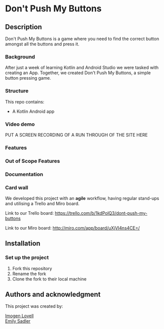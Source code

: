 # Don't Push My Buttons

## Description

Don't Push My Buttons is a game where you need to find the correct button amongst all the buttons and press it.

### Background

After just a week of learning Kotlin and Android Studio we were tasked with creating an App. Together, we created Don't Push My Buttons, a simple button pressing game.

### Structure

This repo contains:

- A Kotlin Android app


### Video demo

PUT A SCREEN RECORDING OF A RUN THROUGH OF THE SITE HERE

### Features


### Out of Scope Features


### Documentation


### Card wall

We developed this project with an **agile** workflow, having regular stand-ups and utilising a Trello and Miro board.

Link to our Trello board:
https://trello.com/b/1kdPolQ3/dont-push-my-buttons

Link to our Miro board:
http://miro.com/app/board/uXjVI4ns4CE=/

## Installation

### Set up the project

1. Fork this repository
2. Rename the fork
3. Clone the fork to their local machine


## Authors and acknowledgment

This project was created by:
 
[Imogen Lovell](https://github.com/I-Lovell)  
[Emily Sadler](https://github.com/EmiSadler)

